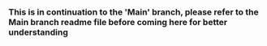 ### This is in continuation to the 'Main' branch, please refer to the Main branch readme file before coming here for better understanding
